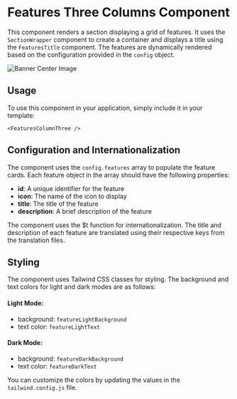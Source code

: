 # Features Three Columns Component

This component renders a section displaying a grid of features. It uses the `SectionWrapper` component to create a container and displays a title using the `FeaturesTitle` component. The features are dynamically rendered based on the configuration provided in the `config` object.

![Banner Center Image](/BannerCenter.png)

## Usage

To use this component in your application, simply include it in your template:

```
<FeaturesColumnThree />
```

## Configuration and Internationalization

The component uses the `config.features` array to populate the feature cards. Each feature object in the array should have the following properties:

- **id**: A unique identifier for the feature
- **icon**: The name of the icon to display
- **title**: The title of the feature
- **description**: A brief description of the feature

The component uses the $t function for internationalization. The title and description of each feature are translated using their respective keys from the translation files.

## Styling

The component uses Tailwind CSS classes for styling. The background and text colors for light and dark modes are as follows:

#### Light Mode:

- background: `featureLightBackground`
- text color: `featureLightText`

#### Dark Mode:
- background: `featureDarkBackground`
- text color: `featureDarkText`

You can customize the colors by updating the values in the `tailwind.config.js` file.
